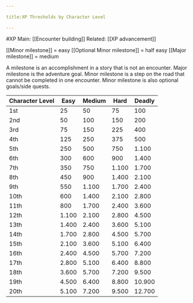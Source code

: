 --- 
title:XP Thresholds by Character Level 
---
#XP 
Main: [[Encounter building]]
Related: [[XP advancement]]

[[Minor milestone]] = easy 
[[Optional Minor milestone]] = half easy
[[Major milestone]] = medium

A milestone is an accomplishment in a story that is not an encounter. 
Major milestone is the adventure goal. 
Minor milestone is a step on the road that cannot be completed in one encounter.
Minor milestone is also optional goals/side quests.

| Character Level | Easy  | Medium | Hard  | Deadly |
| --------------- | ----- | ------ | ----- | ------ |
| 1st             | 25    | 50     | 75    | 100    |
| 2nd             | 50    | 100    | 150   | 200    |
| 3rd             | 75    | 150    | 225   | 400    |
| 4th             | 125   | 250    | 375   | 500    |
| 5th             | 250   | 500    | 750   | 1.100  |
| 6th             | 300   | 600    | 900   | 1.400  |
| 7th             | 350   | 750    | 1.100 | 1.700  |
| 8th             | 450   | 900    | 1.400 | 2.100  |
| 9th             | 550   | 1.100  | 1.700 | 2.400  |
| 10th            | 600   | 1.400  | 2.100 | 2.800  |
| 11th            | 800   | 1.700  | 2.400 | 3.600  |
| 12th            | 1.100 | 2.100  | 2.800 | 4.500  |
| 13th            | 1.400 | 2.400  | 3.600 | 5.100  |
| 14th            | 1.700 | 2.800  | 4.500 | 5.700  |
| 15th            | 2.100 | 3.600  | 5.100 | 6.400  |
| 16th            | 2.400 | 4.500  | 5.700 | 7.200  |
| 17th            | 2.800 | 5.100  | 6.400 | 8.800  |
| 18th            | 3.600 | 5.700  | 7.200 | 9.500  |
| 19th            | 4.500 | 6.400  | 8.800 | 10.900 |
| 20th            | 5.100 | 7.200  | 9.500 | 12.700 |
